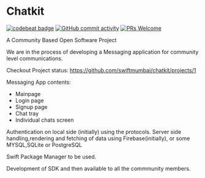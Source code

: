 # Chatkit

[![codebeat badge](https://codebeat.co/badges/50a7fc27-9c9b-422e-9494-5642946db8ab)](https://codebeat.co/projects/github-com-swiftmumbai-chatkit-master)
[![GitHub commit activity](https://img.shields.io/github/commit-activity/w/swiftmumbai/chatkit)](https://github.com/swiftmumbai/chatkit/pulls)
[![PRs Welcome](https://img.shields.io/badge/PRs-welcome-brightgreen)](https://github.com/swiftmumbai/chatkit/projects/1)

A Community Based Open Software Project

We are in the process of developing a Messaging application for community level communications.


Checkout Project status: https://github.com/swiftmumbai/chatkit/projects/1

Messaging App contents:
- Mainpage 
- Login page 
- Signup page 
- Chat tray
- Individual chats screen 

Authentication on local side (initially) using the protocols.
Server side handling,rendering and fetching of data using Firebase(initially), or some MYSQL,SQLite or PostgreSQL

Swift Package Manager to be used.

Development of SDK and then available to all the commmunity members.
